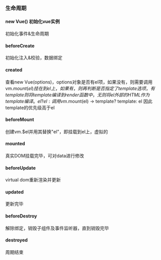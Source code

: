 ### 生命周期
#### new Vue() 初始化vue实例
初始化事件&生命周期

#### beforeCreate
初始化注入&校验，数据绑定

#### created
查看new Vue(options)，options对象是否有el项，如果没有，则需要调用vm.$mount(el)挂在到el上，如果有，则再判断是否指定了template选项，有template则将template编译到render函数中，无则将el外部的HTML作为template编译。
el?el: 调用vm.$mount(el) -> template? template: el
因此template的优先级高于el

#### beforeMount
创建vm.$el并用其替换"el"，即挂载到el上，虚拟的

#### mounted
真实DOM挂载完毕，可对data进行修改

#### beforeUpdate
virtual dom重新渲染并更新

#### updated
更新完毕

#### beforeDestroy
解除绑定，销毁子组件及事件监听器，直到销毁完毕

#### destroyed
周期结束
